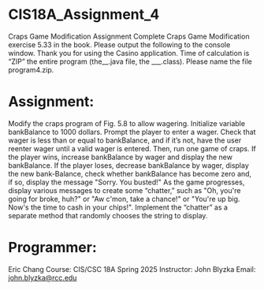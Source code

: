 # CIS18A_Assignment_4
Craps Game Modification
Assignment
Complete Craps Game Modification exercise 5.33 in the book.
Please output the following to the console window.
	Thank you for using the Casino application.
	Time of calculation is <current date and time>
“ZIP” the entire program (the__.java file, the ___.class).  Please name the file program4.zip.

# Assignment: 
Modify the craps program of Fig. 5.8 to allow wagering. Initialize variable bankBalance to 1000 dollars. Prompt the player to enter a wager. Check that wager is less than or equal to bankBalance, and if it’s not, have the user reenter wager until a valid wager is entered. Then, run one game of craps. If the player wins, increase bankBalance by wager and display the new bankBalance. If the player loses, decrease bankBalance by wager, display the new bank-Balance, check whether bankBalance has become zero and, if so, display the message "Sorry. You busted!" As the game progresses, display various messages to create some “chatter,” such as "Oh, you're going for broke, huh?" or "Aw c'mon, take a chance!" or "You're up big. Now's the time to cash in your chips!". Implement the “chatter” as a separate method that randomly chooses the string to display. 

# Programmer:
Eric Chang 
Course: CIS/CSC 18A	
Spring 2025
Instructor: John Blyzka	
Email: john.blyzka@rcc.edu 
